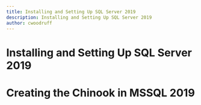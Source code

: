 ```yaml
---
title: Installing and Setting Up SQL Server 2019
description: Installing and Setting Up SQL Server 2019
author: cwoodruff
---
```

# Installing and Setting Up SQL Server 2019


# Creating the Chinook in MSSQL 2019
